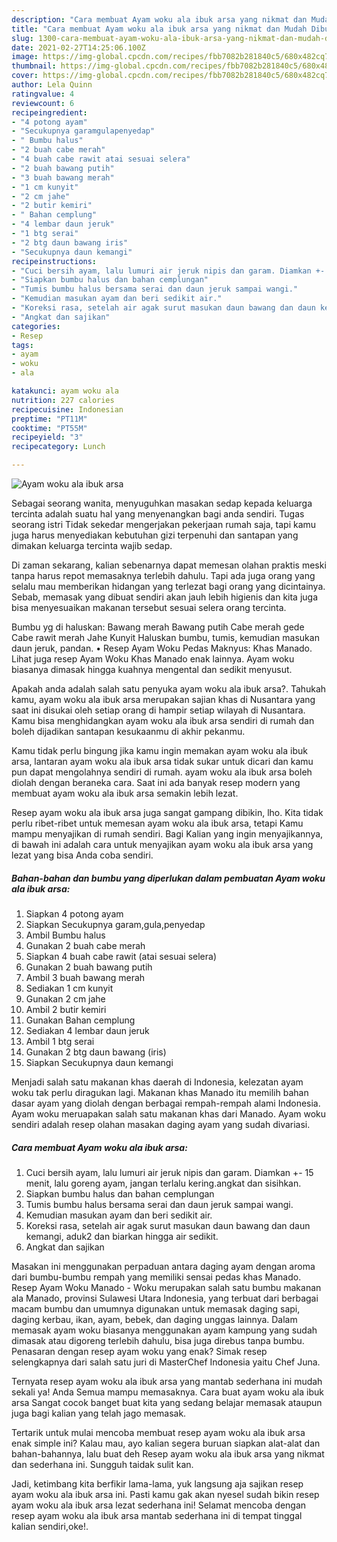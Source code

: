 ```yaml
---
description: "Cara membuat Ayam woku ala ibuk arsa yang nikmat dan Mudah Dibuat"
title: "Cara membuat Ayam woku ala ibuk arsa yang nikmat dan Mudah Dibuat"
slug: 1300-cara-membuat-ayam-woku-ala-ibuk-arsa-yang-nikmat-dan-mudah-dibuat
date: 2021-02-27T14:25:06.100Z
image: https://img-global.cpcdn.com/recipes/fbb7082b281840c5/680x482cq70/ayam-woku-ala-ibuk-arsa-foto-resep-utama.jpg
thumbnail: https://img-global.cpcdn.com/recipes/fbb7082b281840c5/680x482cq70/ayam-woku-ala-ibuk-arsa-foto-resep-utama.jpg
cover: https://img-global.cpcdn.com/recipes/fbb7082b281840c5/680x482cq70/ayam-woku-ala-ibuk-arsa-foto-resep-utama.jpg
author: Lela Quinn
ratingvalue: 4
reviewcount: 6
recipeingredient:
- "4 potong ayam"
- "Secukupnya garamgulapenyedap"
- " Bumbu halus"
- "2 buah cabe merah"
- "4 buah cabe rawit atai sesuai selera"
- "2 buah bawang putih"
- "3 buah bawang merah"
- "1 cm kunyit"
- "2 cm jahe"
- "2 butir kemiri"
- " Bahan cemplung"
- "4 lembar daun jeruk"
- "1 btg serai"
- "2 btg daun bawang iris"
- "Secukupnya daun kemangi"
recipeinstructions:
- "Cuci bersih ayam, lalu lumuri air jeruk nipis dan garam. Diamkan +- 15 menit, lalu goreng ayam, jangan terlalu kering.angkat dan sisihkan."
- "Siapkan bumbu halus dan bahan cemplungan"
- "Tumis bumbu halus bersama serai dan daun jeruk sampai wangi."
- "Kemudian masukan ayam dan beri sedikit air."
- "Koreksi rasa, setelah air agak surut masukan daun bawang dan daun kemangi, aduk2 dan biarkan hingga air sedikit."
- "Angkat dan sajikan"
categories:
- Resep
tags:
- ayam
- woku
- ala

katakunci: ayam woku ala 
nutrition: 227 calories
recipecuisine: Indonesian
preptime: "PT11M"
cooktime: "PT55M"
recipeyield: "3"
recipecategory: Lunch

---
```



![Ayam woku ala ibuk arsa](https://img-global.cpcdn.com/recipes/fbb7082b281840c5/680x482cq70/ayam-woku-ala-ibuk-arsa-foto-resep-utama.jpg)

Sebagai seorang wanita, menyuguhkan masakan sedap kepada keluarga tercinta adalah suatu hal yang menyenangkan bagi anda sendiri. Tugas seorang istri Tidak sekedar mengerjakan pekerjaan rumah saja, tapi kamu juga harus menyediakan kebutuhan gizi terpenuhi dan santapan yang dimakan keluarga tercinta wajib sedap.

Di zaman  sekarang, kalian sebenarnya dapat memesan olahan praktis meski tanpa harus repot memasaknya terlebih dahulu. Tapi ada juga orang yang selalu mau memberikan hidangan yang terlezat bagi orang yang dicintainya. Sebab, memasak yang dibuat sendiri akan jauh lebih higienis dan kita juga bisa menyesuaikan makanan tersebut sesuai selera orang tercinta. 

Bumbu yg di haluskan: Bawang merah Bawang putih Cabe merah gede Cabe rawit merah Jahe Kunyit Haluskan bumbu, tumis, kemudian masukan daun jeruk, pandan. • Resep Ayam Woku Pedas Maknyus: Khas Manado. Lihat juga resep Ayam Woku Khas Manado enak lainnya. Ayam woku biasanya dimasak hingga kuahnya mengental dan sedikit menyusut.

Apakah anda adalah salah satu penyuka ayam woku ala ibuk arsa?. Tahukah kamu, ayam woku ala ibuk arsa merupakan sajian khas di Nusantara yang saat ini disukai oleh setiap orang di hampir setiap wilayah di Nusantara. Kamu bisa menghidangkan ayam woku ala ibuk arsa sendiri di rumah dan boleh dijadikan santapan kesukaanmu di akhir pekanmu.

Kamu tidak perlu bingung jika kamu ingin memakan ayam woku ala ibuk arsa, lantaran ayam woku ala ibuk arsa tidak sukar untuk dicari dan kamu pun dapat mengolahnya sendiri di rumah. ayam woku ala ibuk arsa boleh diolah dengan beraneka cara. Saat ini ada banyak resep modern yang membuat ayam woku ala ibuk arsa semakin lebih lezat.

Resep ayam woku ala ibuk arsa juga sangat gampang dibikin, lho. Kita tidak perlu ribet-ribet untuk memesan ayam woku ala ibuk arsa, tetapi Kamu mampu menyajikan di rumah sendiri. Bagi Kalian yang ingin menyajikannya, di bawah ini adalah cara untuk menyajikan ayam woku ala ibuk arsa yang lezat yang bisa Anda coba sendiri.

<!--inarticleads1-->

##### Bahan-bahan dan bumbu yang diperlukan dalam pembuatan Ayam woku ala ibuk arsa:

1. Siapkan 4 potong ayam
1. Siapkan Secukupnya garam,gula,penyedap
1. Ambil  Bumbu halus
1. Gunakan 2 buah cabe merah
1. Siapkan 4 buah cabe rawit (atai sesuai selera)
1. Gunakan 2 buah bawang putih
1. Ambil 3 buah bawang merah
1. Sediakan 1 cm kunyit
1. Gunakan 2 cm jahe
1. Ambil 2 butir kemiri
1. Gunakan  Bahan cemplung
1. Sediakan 4 lembar daun jeruk
1. Ambil 1 btg serai
1. Gunakan 2 btg daun bawang (iris)
1. Siapkan Secukupnya daun kemangi


Menjadi salah satu makanan khas daerah di Indonesia, kelezatan ayam woku tak perlu diragukan lagi. Makanan khas Manado itu memilih bahan dasar ayam yang diolah dengan berbagai rempah-rempah alami Indonesia. Ayam woku meruapakan salah satu makanan khas dari Manado. Ayam woku sendiri adalah resep olahan masakan daging ayam yang sudah divariasi. 

<!--inarticleads2-->

##### Cara membuat Ayam woku ala ibuk arsa:

1. Cuci bersih ayam, lalu lumuri air jeruk nipis dan garam. Diamkan +- 15 menit, lalu goreng ayam, jangan terlalu kering.angkat dan sisihkan.
1. Siapkan bumbu halus dan bahan cemplungan
1. Tumis bumbu halus bersama serai dan daun jeruk sampai wangi.
1. Kemudian masukan ayam dan beri sedikit air.
1. Koreksi rasa, setelah air agak surut masukan daun bawang dan daun kemangi, aduk2 dan biarkan hingga air sedikit.
1. Angkat dan sajikan


Masakan ini menggunakan perpaduan antara daging ayam dengan aroma dari bumbu-bumbu rempah yang memiliki sensai pedas khas Manado. Resep Ayam Woku Manado - Woku merupakan salah satu bumbu makanan ala Manado, provinsi Sulawesi Utara Indonesia, yang terbuat dari berbagai macam bumbu dan umumnya digunakan untuk memasak daging sapi, daging kerbau, ikan, ayam, bebek, dan daging unggas lainnya. Dalam memasak ayam woku biasanya menggunakan ayam kampung yang sudah dimasak atau digoreng terlebih dahulu, bisa juga direbus tanpa bumbu. Penasaran dengan resep ayam woku yang enak? Simak resep selengkapnya dari salah satu juri di MasterChef Indonesia yaitu Chef Juna. 

Ternyata resep ayam woku ala ibuk arsa yang mantab sederhana ini mudah sekali ya! Anda Semua mampu memasaknya. Cara buat ayam woku ala ibuk arsa Sangat cocok banget buat kita yang sedang belajar memasak ataupun juga bagi kalian yang telah jago memasak.

Tertarik untuk mulai mencoba membuat resep ayam woku ala ibuk arsa enak simple ini? Kalau mau, ayo kalian segera buruan siapkan alat-alat dan bahan-bahannya, lalu buat deh Resep ayam woku ala ibuk arsa yang nikmat dan sederhana ini. Sungguh taidak sulit kan. 

Jadi, ketimbang kita berfikir lama-lama, yuk langsung aja sajikan resep ayam woku ala ibuk arsa ini. Pasti kamu gak akan nyesel sudah bikin resep ayam woku ala ibuk arsa lezat sederhana ini! Selamat mencoba dengan resep ayam woku ala ibuk arsa mantab sederhana ini di tempat tinggal kalian sendiri,oke!.

